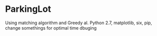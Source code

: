 # ParkingLot
Using matching algorithm and Greedy al. Python 2.7, matplotlib, six, pip, 
change somethings for optimal time dbuging 
